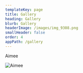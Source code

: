 ```yaml
---
templateKey: page
title: Gallery
heading: Gallery
blurb: Gallery
headerImage: /images/img_9308.png
smallHeader: false
order: 4
appPath: /gallery
---
```

Aimee

![Aimee](/images/img_9308.png "Aimee")
